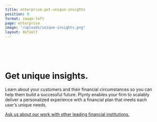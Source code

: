 ```yaml
---
title: enterprise.get-unique-insights
position: 9
format: image-left
page: enterprise
image: "/uploads/unique-insights.png"
layout: default
---
```


<br/><br/><br/>
# Get unique insights.
Learn about your customers and their financial circumstances so you can help them build a successful future. Plynty enables your firm to scalably deliver a personalized experience with a financial plan that meets each user’s unique needs.

<a href="mailto:partnerships@plynty.com">Ask us about our work with other leading financial institutions.</a>
